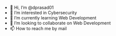 - 👋 Hi, I’m @dprasad01
- 👀 I’m interested in Cybersecurity
- 🌱 I’m currently learning Web Development
- 💞️ I’m looking to collaborate on Web Development
- 📫 How to reach me by mail

<!---
dprasad01/dprasad01 is a ✨ special ✨ repository because its `README.md` (this file) appears on your GitHub profile.
You can click the Preview link to take a look at your changes.
--->
